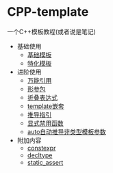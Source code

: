 # CPP-template
一个C++模板教程(或者说是笔记)

- 基础使用
	- [基础模板](./C++模板/基础模板.md)
	- [特化模板](./C++模板/特化模板.md)
- 进阶使用
	- [万能引用](./C++模板/进阶/万能引用.md)
	- [形参包](./C++模板/进阶/形参包.md)
	- [折叠表达式](./C++模板/进阶/折叠表达式.md)
	- [template嵌套](./C++模板/进阶/template嵌套.md)
	- [推导指引](./C++模板/进阶/推导指引.md)
	- [显式禁用函数](./C++模板/进阶/显式禁用函数.md)
	- [auto自动推导非类型模板参数](./C++模板/进阶/auto自动推导非类型模板参数.md)
- 附加内容
	- [constexpr](./C++模板/附加/constexpr.md)
	- [decltype](./C++模板/附加/decltype.md)
	- [static_assert](./C++模板/附加/static_assert.md)
